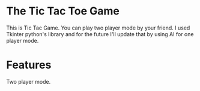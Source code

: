 # The Tic Tac Toe Game
This is Tic Tac Game. You can play two player mode by your friend. I used Tkinter python's library and for the future I'll update that by using AI for one player mode.

# Features
Two player mode.
